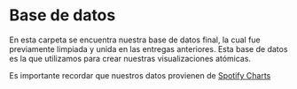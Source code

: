 # Base de datos

En esta carpeta se encuentra nuestra base de datos final, la cual fue previamente limpiada y unida en las entregas anteriores. Esta base de datos es la que utilizamos para crear nuestras visualizaciones atómicas.

Es importante recordar que nuestros datos provienen de [Spotify Charts](https://charts.spotify.com/charts/view/regional-global-weekly/2020-02-06) 

